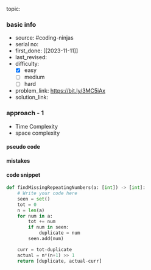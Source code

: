topic:

### basic info
- source: #coding-ninjas
- serial no: 
- first_done: [[2023-11-11]]
- last_revised:
- difficulty:
	- [x] easy
	- [ ] medium
	- [ ] hard
- problem_link: https://bit.ly/3MC5iAx
- solution_link:

### approach - 1
- Time Complexity
- space complexity

#### pseudo code

#### mistakes

#### code snippet
```python
def findMissingRepeatingNumbers(a: [int]) -> [int]:
    # Write your code here
    seen = set()
    tot = 0
    n = len(a)
    for num in a:
        tot += num
        if num in seen:
            duplicate = num
        seen.add(num)

    curr = tot-duplicate
    actual = n*(n+1) >> 1
    return [duplicate, actual-curr]
```